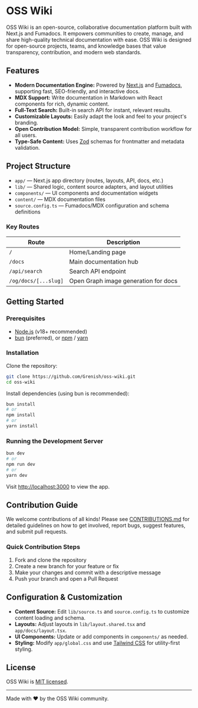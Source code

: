 
# OSS Wiki

OSS Wiki is an open-source, collaborative documentation platform built with Next.js and Fumadocs. It empowers communities to create, manage, and share high-quality technical documentation with ease. OSS Wiki is designed for open-source projects, teams, and knowledge bases that value transparency, contribution, and modern web standards.

## Features

- **Modern Documentation Engine:** Powered by [Next.js](https://nextjs.org/) and [Fumadocs](https://fumadocs.dev/), supporting fast, SEO-friendly, and interactive docs.
- **MDX Support:** Write documentation in Markdown with React components for rich, dynamic content.
- **Full-Text Search:** Built-in search API for instant, relevant results.
- **Customizable Layouts:** Easily adapt the look and feel to your project's branding.
- **Open Contribution Model:** Simple, transparent contribution workflow for all users.
- **Type-Safe Content:** Uses [Zod](https://zod.dev/) schemas for frontmatter and metadata validation.

## Project Structure

- `app/` — Next.js app directory (routes, layouts, API, docs, etc.)
- `lib/` — Shared logic, content source adapters, and layout utilities
- `components/` — UI components and documentation widgets
- `content/` — MDX documentation files
- `source.config.ts` — Fumadocs/MDX configuration and schema definitions

### Key Routes

| Route                          | Description                                 |
| ------------------------------ | ------------------------------------------- |
| `/`                            | Home/Landing page                           |
| `/docs`                        | Main documentation hub                      |
| `/api/search`                  | Search API endpoint                         |
| `/og/docs/[...slug]`           | Open Graph image generation for docs        |

## Getting Started

### Prerequisites

- [Node.js](https://nodejs.org/) (v18+ recommended)
- [bun](https://bun.sh/) (preferred), or [npm](https://www.npmjs.com/) / [yarn](https://yarnpkg.com/)

### Installation

Clone the repository:

```bash
git clone https://github.com/Grenish/oss-wiki.git
cd oss-wiki
```

Install dependencies (using bun is recommended):

```bash
bun install
# or
npm install
# or
yarn install
```

### Running the Development Server

```bash
bun dev
# or
npm run dev
# or
yarn dev
```

Visit [http://localhost:3000](http://localhost:3000) to view the app.

## Contribution Guide

We welcome contributions of all kinds! Please see [CONTRIBUTIONS.md](./CONTRIBUTIONS.md) for detailed guidelines on how to get involved, report bugs, suggest features, and submit pull requests.

### Quick Contribution Steps

1. Fork and clone the repository
2. Create a new branch for your feature or fix
3. Make your changes and commit with a descriptive message
4. Push your branch and open a Pull Request

## Configuration & Customization

- **Content Source:** Edit `lib/source.ts` and `source.config.ts` to customize content loading and schema.
- **Layouts:** Adjust layouts in `lib/layout.shared.tsx` and `app/docs/layout.tsx`.
- **UI Components:** Update or add components in `components/` as needed.
- **Styling:** Modify `app/global.css` and use [Tailwind CSS](https://tailwindcss.com/) for utility-first styling.

## License

OSS Wiki is [MIT licensed](./LICENSE).

---

Made with ❤️ by the OSS Wiki community.

